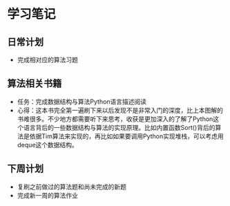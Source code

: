 # 学习笔记
## 日常计划
 - 完成相对应的算法习题

## 算法相关书籍
 - 任务：完成数据结构与算法Python语言描述阅读
 - 心得：这本书完全第一遍刷下来以后发现不是非常入门的深度，比上本图解的书难很多。不少地方都需要听下来思考，收获是更加深入的了解了Python这个语言背后的一些数据结构与算法的实现原理。比如内置函数Sort()背后的算法是依据Tim算法来实现的，再比如如果要调用Python实现堆栈，可以考虑用deque这个数据结构。
 
## 下周计划
 - 复刷之前做过的算法题和尚未完成的新题
 - 完成新一周的算法作业
